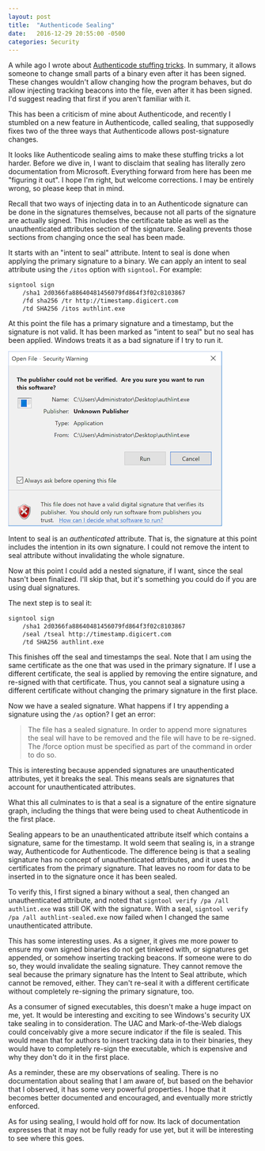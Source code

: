 ```yaml
---
layout: post
title:  "Authenticode Sealing"
date:   2016-12-29 20:55:00 -0500
categories: Security
---
```


A while ago I wrote about [Authenticode stuffing tricks][1]. In summary, it
allows someone to change small parts of a binary even after it has been
signed. These changes wouldn't allow changing how the program behaves, but do
allow injecting tracking beacons into the file, even after it has been
signed. I'd suggest reading that first if you aren't familiar with it.

This has been a criticism of mine about Authenticode, and recently I stumbled on
a new feature in Authenticode, called sealing, that supposedly fixes two of
the three ways that Authenticode allows post-signature changes.

It looks like Authenticode sealing aims to make these stuffing tricks a lot
harder. Before we dive in, I want to disclaim that sealing has literally zero
documentation from Microsoft. Everything forward from here has been me "figuring
it out". I hope I'm right, but welcome corrections. I may be entirely wrong, so
please keep that in mind.

Recall that two ways of injecting data in to an Authenticode signature can be
done in the signatures themselves, because not all parts of the signature are
actually signed. This includes the certificate table as well as the
unauthenticated attributes section of the signature. Sealing prevents
those sections from changing once the seal has been made.

It starts with an "intent to seal" attribute. Intent to seal is done when
applying the primary signature to a binary. We can apply an intent to seal
attribute using the `/itos` option with `signtool`. For example:

```
signtool sign 
    /sha1 2d0366fa88640481456079fd864f3f02c8103867
    /fd sha256 /tr http://timestamp.digicert.com
    /td SHA256 /itos authlint.exe
```

At this point the file has a primary signature and a timestamp, but the signature
is not valid. It has been marked as "intent to seal" but no seal has been
applied. Windows treats it as a bad signature if I try to run it.

![Run Intent to Seal][2]

Intent to seal is an *authenticated* attribute. That is, the signature at this
point includes the intention in its own signature. I could not remove the
intent to seal attribute without invalidating the whole signature.

Now at this point I could add a nested signature, if I want, since the seal
hasn't been finalized. I'll skip that, but it's something you could do if you
are using dual signatures.

The next step is to seal it:

```
signtool sign
    /sha1 2d0366fa88640481456079fd864f3f02c8103867
    /seal /tseal http://timestamp.digicert.com
    /td SHA256 authlint.exe
```

This finishes off the seal and timestamps the seal. Note that I am using the
same certificate as the one that was used in the primary signature. If I use a
different certificate, the seal is applied by removing the entire signature,
and re-signed with that certificate. Thus, you cannot seal a signature using a
different certificate without changing the primary signature in the first place.

Now we have a sealed signature. What happens if I try appending a signature
using the `/as` option? I get an error:

>The file has a sealed signature. In order to append more
signatures the seal will have to be removed and the file will have to
be re-signed. The /force option must be specified as part of the
command in order to do so.

This is interesting because appended signatures are unauthenticated attributes,
yet it breaks the seal. This means seals are signatures that account for
unauthenticated attributes.

What this all culminates to is that a seal is a signature of the entire
signature graph, including the things that were being used to cheat Authenticode
in the first place.

Sealing appears to be an unauthenticated attribute itself which contains a
signature, same for the timestamp. It wold seem that sealing is, in a
strange way, Authenticode for Authenticode. The difference being is that a
sealing signature has no concept of unauthenticated attributes, and it uses the
certificates from the primary signature. That leaves no room for data to be
inserted in to the signature once it has been sealed.

To verify this, I first signed a binary without a seal, then changed an
unauthenticated attribute, and noted that `signtool verify /pa /all authlint.exe`
was still OK with the signature. With a seal,
`signtool verify /pa /all authlint-sealed.exe` now failed when I changed the
same unauthenticated attribute.

This has some interesting uses. As a signer, it gives me more power to ensure my
own signed binaries do not get tinkered with, or signatures get appended, or
somehow inserting tracking beacons. If someone were to do so, they would
invalidate the sealing signature. They cannot remove the seal because the
primary signature has the Intent to Seal attribute, which cannot be removed,
either. They can't re-seal it with a different certificate without completely
re-signing the primary signature, too.

As a consumer of signed executables, this doesn't make a huge impact on me, yet.
It would be interesting and exciting to see Windows's security UX take sealing
in to consideration. The UAC and Mark-of-the-Web dialogs could conceivably give
a more secure indicator if the file is sealed. This would mean that for authors
to insert tracking data in to their binaries, they would have to completely
re-sign the executable, which is expensive and why they don't do it in the first
place.

As a reminder, these are my observations of sealing. There is no documentation
about sealing that I am aware of, but based on the behavior that I observed, it
has some very powerful properties. I hope that it becomes better documented
and encouraged, and eventually more strictly enforced.

As for using sealing, I would hold off for now. Its lack of documentation
expresses that it may not be fully ready for use yet, but it will be interesting
to see where this goes.

[1]: /authenticode-stuffing-tricks/
[2]: /images/intent-to-seal.png